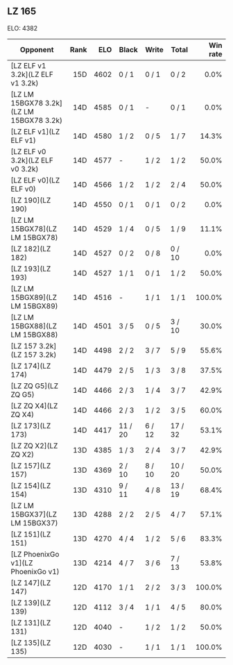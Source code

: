 ## LZ 165 ##

ELO: 4382

Opponent | Rank | ELO | Black | Write | Total | Win rate
---------|-----:|----:|-------|-------|-------|-------:
[LZ ELF v1 3.2k](LZ ELF v1 3.2k) | 15D | 4602 | 0 / 1 | 0 / 1 | 0 / 2 | 0.0%
[LZ LM 15BGX78 3.2k](LZ LM 15BGX78 3.2k) | 14D | 4585 | 0 / 1 | - | 0 / 1 | 0.0%
[LZ ELF v1](LZ ELF v1) | 14D | 4580 | 1 / 2 | 0 / 5 | 1 / 7 | 14.3%
[LZ ELF v0 3.2k](LZ ELF v0 3.2k) | 14D | 4577 | - | 1 / 2 | 1 / 2 | 50.0%
[LZ ELF v0](LZ ELF v0) | 14D | 4566 | 1 / 2 | 1 / 2 | 2 / 4 | 50.0%
[LZ 190](LZ 190) | 14D | 4550 | 0 / 1 | 0 / 1 | 0 / 2 | 0.0%
[LZ LM 15BGX78](LZ LM 15BGX78) | 14D | 4529 | 1 / 4 | 0 / 5 | 1 / 9 | 11.1%
[LZ 182](LZ 182) | 14D | 4527 | 0 / 2 | 0 / 8 | 0 / 10 | 0.0%
[LZ 193](LZ 193) | 14D | 4527 | 1 / 1 | 0 / 1 | 1 / 2 | 50.0%
[LZ LM 15BGX89](LZ LM 15BGX89) | 14D | 4516 | - | 1 / 1 | 1 / 1 | 100.0%
[LZ LM 15BGX88](LZ LM 15BGX88) | 14D | 4501 | 3 / 5 | 0 / 5 | 3 / 10 | 30.0%
[LZ 157 3.2k](LZ 157 3.2k) | 14D | 4498 | 2 / 2 | 3 / 7 | 5 / 9 | 55.6%
[LZ 174](LZ 174) | 14D | 4479 | 2 / 5 | 1 / 3 | 3 / 8 | 37.5%
[LZ ZQ G5](LZ ZQ G5) | 14D | 4466 | 2 / 3 | 1 / 4 | 3 / 7 | 42.9%
[LZ ZQ X4](LZ ZQ X4) | 14D | 4466 | 2 / 3 | 1 / 2 | 3 / 5 | 60.0%
[LZ 173](LZ 173) | 14D | 4417 | 11 / 20 | 6 / 12 | 17 / 32 | 53.1%
[LZ ZQ X2](LZ ZQ X2) | 13D | 4385 | 1 / 3 | 2 / 4 | 3 / 7 | 42.9%
[LZ 157](LZ 157) | 13D | 4369 | 2 / 10 | 8 / 10 | 10 / 20 | 50.0%
[LZ 154](LZ 154) | 13D | 4310 | 9 / 11 | 4 / 8 | 13 / 19 | 68.4%
[LZ LM 15BGX37](LZ LM 15BGX37) | 13D | 4288 | 2 / 2 | 2 / 5 | 4 / 7 | 57.1%
[LZ 151](LZ 151) | 13D | 4270 | 4 / 4 | 1 / 2 | 5 / 6 | 83.3%
[LZ PhoenixGo v1](LZ PhoenixGo v1) | 13D | 4214 | 4 / 7 | 3 / 6 | 7 / 13 | 53.8%
[LZ 147](LZ 147) | 12D | 4170 | 1 / 1 | 2 / 2 | 3 / 3 | 100.0%
[LZ 139](LZ 139) | 12D | 4112 | 3 / 4 | 1 / 1 | 4 / 5 | 80.0%
[LZ 131](LZ 131) | 12D | 4040 | - | 1 / 2 | 1 / 2 | 50.0%
[LZ 135](LZ 135) | 12D | 4030 | - | 1 / 1 | 1 / 1 | 100.0%
